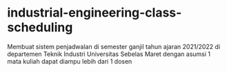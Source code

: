 # industrial-engineering-class-scheduling
Membuat sistem penjadwalan di semester ganjil tahun ajaran 2021/2022 di departemen Teknik Industri Universitas Sebelas Maret dengan asumsi 1 mata kuliah dapat diampu lebih dari 1 dosen
